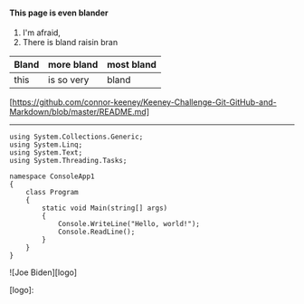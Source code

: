 #### This page is even blander
1. I'm afraid,
2. There is bland raisin bran

Bland | more bland | most bland
------|------------|-----------
this | is so very | bland

[https://github.com/connor-keeney/Keeney-Challenge-Git-GitHub-and-Markdown/blob/master/README.md]

******************************************************

```using System;
using System.Collections.Generic;
using System.Linq;
using System.Text;
using System.Threading.Tasks;

namespace ConsoleApp1
{
    class Program
    {
        static void Main(string[] args)
        {
            Console.WriteLine("Hello, world!");
            Console.ReadLine();
        }
    }
}
```

![Joe Biden][logo]

[logo]: 
